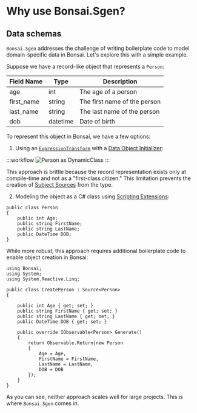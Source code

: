 # Why use Bonsai.Sgen?

## Data schemas

`Bonsai.Sgen` addresses the challenge of writing boilerplate code to model domain-specific data in Bonsai. Let's explore this with a simple example.

Suppose we have a record-like object that represents a `Person`:

| Field Name | Type     | Description                  |
|------------|----------|------------------------------|
| age        | int      | The age of a person          |
| first_name | string   | The first name of the person |
| last_name  | string   | The last name of the person  |
| dob        | datetime | Date of birth                |

To represent this object in Bonsai, we have a few options:

1. Using an [`ExpressionTransform`](xref:Bonsai.Scripting.Expressions.ExpressionTransform) with a [Data Object Initializer](https://bonsai-rx.org/docs/api/Bonsai.Scripting.Expressions.ExpressionTransform.html#data-object-initializers):

:::workflow
![Person as DynamicClass](~/workflows/person-example-dynamic-class.bonsai)
:::

This approach is brittle because the record representation exists only at compile-time and not as a "first-class citizen." This limitation prevents the creation of [Subject Sources](https://bonsai-rx.org/docs/articles/subjects.html#source-subjects) from the type.

2. Modeling the object as a C# class using [Scripting Extensions](https://bonsai-rx.org/docs/articles/scripting-extensions.html):

```Csharp
public class Person
{
    public int Age;
    public string FirstName;
    public string LastName;
    public DateTime DOB;
}
```

While more robust, this approach requires additional boilerplate code to enable object creation in Bonsai:

```Csharp
using Bonsai;
using System;
using System.Reactive.Linq;

public class CreatePerson : Source<Person>
{

    public int Age { get; set; }
    public string FirstName { get; set; }
    public string LastName { get; set; }
    public DateTime DOB { get; set; }

    public override IObservable<Person> Generate()
    {
        return Observable.Return(new Person
        {
            Age = Age,
            FirstName = FirstName,
            LastName = LastName,
            DOB = DOB
        });
    }
}
```

As you can see, neither approach scales well for large projects. This is where `Bonsai.Sgen` comes in.